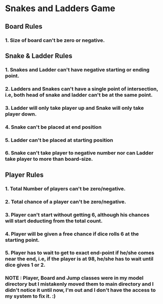 # Snakes and Ladders Game

## Board Rules 
### 1. Size of board can't be zero or negative.

## Snake & Ladder Rules
### 1. Snakes and Ladder can't have negative starting or ending point.
### 2. Ladders and Snakes can't have a single point of intersection, i.e, both head of snake and ladder can't be at the same point.
### 3. Ladder will only take player up and Snake will only take player down.
### 4. Snake can't be placed at end position
### 5. Ladder can't be placed at starting position
### 6. Snake can't take player to negative number nor can Ladder take player to more than board-size.

## Player Rules
### 1. Total Number of players can't be zero/negative.
### 2. Total chance of a player can't be zero/negative.
### 3. Player can't start without getting 6, although his chances will start deducting from the total count.
### 4. Player will be given a free chance if dice rolls 6 at the starting point.
### 5. Player has to wait to get to exact end-point if he/she comes near the end, i.e, if the player is at 98, he/she has to wait until dice gives 1 or 2. 

### NOTE : Player, Board and Jump classes were in my model directory but I mistakenly moved them to main directory and I didn't notice it until now, I'm out and I don't have the access to my system to fix it. :)
